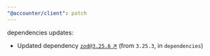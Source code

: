 ```yaml
---
"@accounter/client": patch
---
```

dependencies updates:
  - Updated dependency [`zod@3.25.6` ↗︎](https://www.npmjs.com/package/zod/v/3.25.6) (from `3.25.3`, in `dependencies`)
